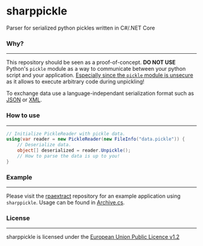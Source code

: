 # sharppickle

Parser for serialized python pickles written in C#/.NET Core 

### Why?
---

This repository should be seen as a proof-of-concept. **DO NOT USE** Python's `pickle` module as a way to communicate between your python script and your application. [Especially since the `pickle` module is unsecure](https://docs.python.org/3/library/pickle.html ) as it allows to execute arbitrary code during unpickling!

To exchange data use a language-independant serialization format such as [JSON](https://en.wikipedia.org/wiki/JSON ) or [XML](https://en.wikipedia.org/wiki/XML ).

### How to use
---

```csharp
// Initialize PickleReader with pickle data.
using(var reader = new PickleReader(new FileInfo("data.pickle")) {
    // Deserialize data.
    object[] deserialized = reader.Unpickle();
    // How to parse the data is up to you!
}
```

### Example
---

Please visit the [rpaextract](https://git.kaskadee.eu/Kaskadee/rpaextract ) repository for an example application using `sharppickle`. Usage can be found in [Archive.cs](https://git.kaskadee.eu/Kaskadee/rpaextract/src/branch/master/csharp/rpaextract/Archive.cs#L138 ).

### License
---

sharppickle is licensed under the [European Union Public Licence v1.2](https://git.kaskadee.eu/Kaskadee/sharppickle/src/branch/master/LICENSE )